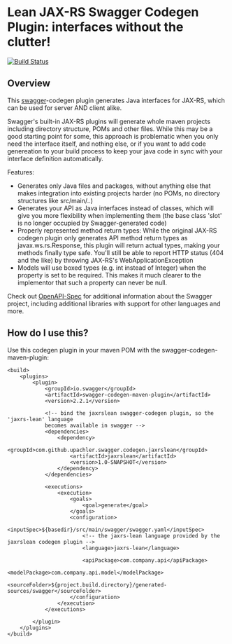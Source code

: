 # Lean JAX-RS Swagger Codegen Plugin: interfaces without the clutter!

[![Build Status](https://travis-ci.org/upachler/swagger-codegen-jaxrs-lean.svg?branch=master)](https://travis-ci.org/upachler/swagger-codegen-jaxrs-lean)

## Overview
This [swagger](https://swagger.io)-codegen plugin generates Java interfaces for 
JAX-RS, which can be used for server AND client alike. 

Swagger's built-in JAX-RS
plugins will generate whole maven projects including directory structure, POMs
and other files. While this may be a good starting point for some, this approach
is problematic when you only need the interface itself, and nothing else, or if 
you want to add code genereation to your build process to keep your java code
in sync with your interface definition automatically.

Features:
* Generates only Java files and packages, without anything else that makes integration into existing projects harder (no POMs, no directory structures like src/main/..)
* Generates your API as Java interfaces instead of classes, which will give you more flexibility when implementing them (the base class 'slot' is no longer occupied by Swagger-generated code)
* Properly represented method return types: While the original JAX-RS codegen plugin only generates API method return types as javax.ws.rs.Response, this plugin will return actual types, making your methods finally type safe. You'll still be able to report HTTP status (404 and the like) by throwing JAX-RS's WebApplicationException
* Models will use boxed types (e.g. int instead of Integer) when the property is set to be required. This makes it much clearer to the implementor that such a property can never be null.
 
Check out [OpenAPI-Spec](https://github.com/OAI/OpenAPI-Specification) for additional information about the Swagger project, including additional libraries with support for other languages and more. 

## How do I use this?

Use this codegen plugin in your maven POM with the swagger-codegen-maven-plugin:

```
<build>
	<plugins>
		<plugin>
			<groupId>io.swagger</groupId>
			<artifactId>swagger-codegen-maven-plugin</artifactId>
			<version>2.2.1</version>
			
			<!-- bind the jaxrslean swagger-codegen plugin, so the 'jaxrs-lean' language
			becomes available in swagger -->
			<dependencies>
				<dependency>
					<groupId>com.github.upachler.swagger.codegen.jaxrslean</groupId>
					<artifactId>jaxrslean</artifactId>
					<version>1.0-SNAPSHOT</version>
				</dependency>
			</dependencies>
			
			<executions>
				<execution>
					<goals>
						<goal>generate</goal>
					</goals>
					<configuration>
						<inputSpec>${basedir}/src/main/swagger/swagger.yaml</inputSpec>
						<!-- the jaxrs-lean language provided by the jaxrslean codegen plugin -->
						<language>jaxrs-lean</language>

						<apiPackage>com.company.api</apiPackage>
						<modelPackage>com.company.api.model</modelPackage>
						<sourceFolder>${project.build.directory}/generated-sources/swagger</sourceFolder>
					</configuration>
				</execution>
			</executions>

		</plugin>
	</plugins>
</build>
```

